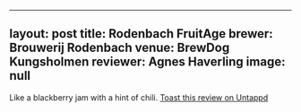 
---
layout: post
title:  Rodenbach FruitAge
brewer: Brouwerij Rodenbach
venue: BrewDog Kungsholmen
reviewer: Agnes Haverling
image: null
---

Like a blackberry jam with a hint of chili.
[Toast this review on Untappd](https://untappd.com/user/StoutEmpire/checkin/848891873)
